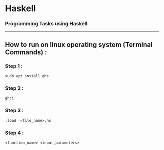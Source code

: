 # Haskell


### Programming Tasks using Haskell 

-------

## How to run on linux operating system (Terminal Commands) :

### Step 1 :

    sudo apt install ghc

### Step 2 :

    ghci


### Step 3 :

    :load  <file_name>.hs


### Step 4 :

    <function_name> <input_parameters>  



  


  

